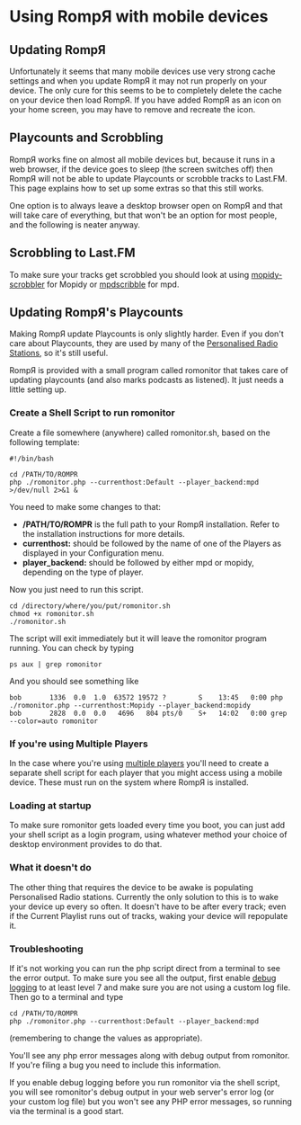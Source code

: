# Using RompЯ with mobile devices

## Updating RompЯ

Unfortunately it seems that many mobile devices use very strong cache settings and when you update RompЯ it may not run properly on your device. The only cure for this seems to be to completely delete the cache on your device then load RompЯ. If you have added RompЯ as an icon on your home screen, you may have to remove and recreate the icon.

## Playcounts and Scrobbling

RompЯ works fine on almost all mobile devices but, because it runs in a web browser, if the device goes to sleep (the screen switches off) then RompЯ will not be able to update Playcounts or scrobble tracks to Last.FM. This page explains how to set up some extras so that this still works.

One option is to always leave a desktop browser open on RompЯ and that will take care of everything, but that won't be an option for most people, and the following is neater anyway.

## Scrobbling to Last.FM

To make sure your tracks get scrobbled you should look at using [mopidy-scrobbler](https://github.com/mopidy/mopidy-scrobbler) for Mopidy or [mpdscribble](https://www.musicpd.org/clients/mpdscribble/) for mpd.

## Updating RompЯ's Playcounts

Making RompЯ update Playcounts is only slightly harder. Even if you don't care about Playcounts, they are used by many of the [Personalised Radio Stations](/RompR/Personalised-Radio), so it's still useful.

RompЯ is provided with a small program called romonitor that takes care of updating playcounts (and also marks podcasts as listened). It just needs a little setting up.

### Create a Shell Script to run romonitor

Create a file somewhere (anywhere) called romonitor.sh, based on the following template:

    #!/bin/bash

    cd /PATH/TO/ROMPR
    php ./romonitor.php --currenthost:Default --player_backend:mpd >/dev/null 2>&1 &

You need to make some changes to that:

* **/PATH/TO/ROMPR** is the full path to your RompЯ installation. Refer to the installation instructions for more details.
* **currenthost:** should be followed by the name of one of the Players as displayed in your Configuration menu.
* **player_backend:** should be followed by either mpd or mopidy, depending on the type of player.

Now you just need to run this script.

    cd /directory/where/you/put/romonitor.sh
    chmod +x romonitor.sh
    ./romonitor.sh
    
The script will exit immediately but it will leave the romonitor program running. You can check by typing

    ps aux | grep romonitor
    
And you should see something like

    bob       1336  0.0  1.0  63572 19572 ?        S    13:45   0:00 php ./romonitor.php --currenthost:Mopidy --player_backend:mopidy
    bob       2828  0.0  0.0   4696   804 pts/0    S+   14:02   0:00 grep --color=auto romonitor

### If you're using Multiple Players

In the case where you're using [multiple players](/RompR/Using-Multiple-Players) you'll need to create a separate shell script for each player that you might access using a mobile device. These must run on the system where RompЯ is installed.

### Loading at startup

To make sure romonitor gets loaded every time you boot, you can just add your shell script as a login program, using whatever method your choice of desktop environment provides to do that.

### What it doesn't do

The other thing that requires the device to be awake is populating Personalised Radio stations. Currently the only solution to this is to wake your device up every so often. It doesn't have to be after every track; even if the Current Playlist runs out of tracks, waking your device will repopulate it.

### Troubleshooting

If it's not working you can run the php script direct from a terminal to see the error output. To make sure you see all the output, first enable [debug logging](/RompR/Troubleshooting) to at least level 7 and make sure you are not using a custom log file. Then go to a terminal and type

    cd /PATH/TO/ROMPR
    php ./romonitor.php --currenthost:Default --player_backend:mpd
    
(remembering to change the values as appropriate).

You'll see any php error messages along with debug output from romonitor. If you're filing a bug you need to include this information.

If you enable debug logging before you run romonitor via the shell script, you will see romonitor's debug output in your web server's error log (or your custom log file) but you won't see any PHP error messages, so running via the terminal is a good start.
